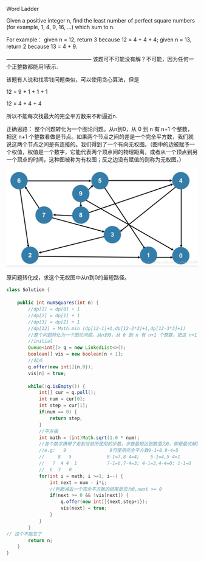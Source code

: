 Word Ladder

Given a positive integer n, find the least number of perfect square numbers (for example, 1, 4, 9, 16, …) which sum to n.

For example： given n = 12, return 3 because 12 = 4 + 4 + 4; given n = 13, return 2 because 13 = 4 + 9. 

———————————————— 
该题可不可能没有解？不可能，因为任何一个正整数都能用1表示.

该题有人说和找零钱问题类似，可以使用贪心算法，但是

12 = 9 + 1 + 1 + 1

12 = 4 + 4 + 4

所以不能每次找最大的完全平方数来不断逼近n.

正确思路：
整个问题转化为一个图论问题。从n到0，从 0 到 n 有 n+1 个整数，把这 n+1 个整数看做是节点。如果两个节点之间的差是一个完全平方数，我们就说这两个节点之间是有连接的。我们得到了一个有向无权图。（图中的边被赋予一个权值，权值是一个数字，它能代表两个顶点间的物理距离，或者从一个顶点到另一个顶点的时间，这种图被称为有权图；反之边没有赋值的则称为无权图。）

![image](https://github.com/cathy651/leetcode/blob/master/image/LC127.png)

原问题转化成，求这个无权图中从n到0的最短路径。

```java
class Solution {
    
    public int numSquares(int n) {
        //dp[1] = dp[0] + 1
        //dp[2] = dp[1] + 1 
        //dp[3] = dp[2] + 1
        //dp[12] = Math.min (dp[12-1]+1,dp[12-2*2]+1,dp[12-3*3]+1)
        //整个问题转化为一个图论问题。从n到0，从 0 到 n 有 n+1 个整数，把这 n+1 个整数看做是节点。如果两个节点之间的差是一个完全平方数，我们就说这两个节点之间是有连接的。我们得到了一个无权图。原问题转化成，求这个无权图中从n到0的最短路径。
        //initial
        Queue<int[]> q = new LinkedList<>();
        boolean[] vis = new boolean[n + 1];
        //起点
        q.offer(new int[]{n,0});
        vis[n] = true;
        
        while(!q.isEmpty()) {
            int[] cur = q.poll();
            int num = cur[0];
            int step = cur[1];
            if(num == 0) {
                return step;
            }
            //平方根
            int math = (int)Math.sqrt(1.0 * num);
            //各个数字携带了走到当前所使用的步数，步数最短达到数值为0，即是最优解即最短路径
            //e.g:   9                9可使用完全平方数9-1=8,9-4=5
            //     8   5             8-1=7,8-4=4;    5-1=4,5-4=1
            //   7  4 4  1           7-1=6,7-4=3; 4-1=3,4-4=0; 1-1=0
            //  6  3   0 
            for(int i = math; i >=1; i--) {
                int next = num - i*i;
                //判断减去一个完全平方数的结果是否为0,next >= 0
                if(next >= 0 && !vis[next]) {
                    q.offer(new int[]{next,step+1});
                    vis[next] = true;
                }
            }
        }
// 这个不能忘了
        return n;
    }
}
```
